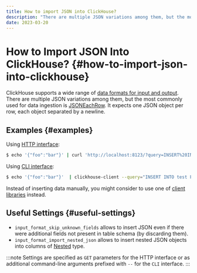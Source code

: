 ```yaml
---
title: How to import JSON into ClickHouse?
description: "There are multiple JSON variations among them, but the most commonly used for data ingestion is JSONEachRow. It expects one JSON object per row, each object separated by a newline."
date: 2023-03-20
---
```


# How to Import JSON Into ClickHouse? {#how-to-import-json-into-clickhouse}

ClickHouse supports a wide range of [data formats for input and output](https://clickhouse.com/docs/en/interfaces/formats/). There are multiple JSON variations among them, but the most commonly used for data ingestion is [JSONEachRow](https://clickhouse.com/docs/en/interfaces/formats/#jsoneachrow). It expects one JSON object per row, each object separated by a newline.

## Examples {#examples}

Using [HTTP interface](https://clickhouse.com/docs/en/interfaces/http/):

``` bash
$ echo '{"foo":"bar"}' | curl 'http://localhost:8123/?query=INSERT%20INTO%20test%20FORMAT%20JSONEachRow' --data-binary @-
```

Using [CLI interface](https://clickhouse.com/docs/en/interfaces/cli/):

``` bash
$ echo '{"foo":"bar"}'  | clickhouse-client --query="INSERT INTO test FORMAT JSONEachRow"
```

Instead of inserting data manually, you might consider to use one of [client libraries](https://clickhouse.com/docs/en/interfaces/) instead.

## Useful Settings {#useful-settings}

-   `input_format_skip_unknown_fields` allows to insert JSON even if there were additional fields not present in table schema (by discarding them).
-   `input_format_import_nested_json` allows to insert nested JSON objects into columns of [Nested](https://clickhouse.com/docs/en/sql-reference/data-types/nested-data-structures/nested/) type.

:::note
Settings are specified as `GET` parameters for the HTTP interface or as additional command-line arguments prefixed with `--` for the `CLI` interface.
:::